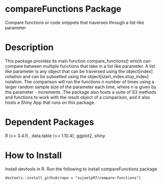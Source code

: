 # compareFunctions Package
Compare functions or code snippets that traverses through a list-like parameter

# Description
This package provides its main function compare_functions() which can compare between multiple functions that take in a list like parameter. A list like parameter is any object that can be traversed using the object[index] notation and can be subsetted using the object[start_index:stop_index] notation. The comparison will run the functions n number of times using a larger random sample size of the parameter each time, where n is given by the parameter - increments. The package also hosts a suite of S3 methods and functions to work with the result object of a comparison, and it also hosts a Shiny App that runs on this package.

# Dependent Packages
R (>= 3.4.1) , data.table (>= 1.10.4), ggplot2, shiny

# How to Install
Install devtools in R.
Run the following to install compareFunctions package

```
devtools::install_github(repo = "sujeetp97/compare-functions")
```
